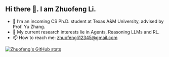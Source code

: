 ## Hi there 👋. I am Zhuofeng Li.

<!--
**Zhuofeng-Li/Zhuofeng-Li** is a ✨ _special_ ✨ repository because its `README.md` (this file) appears on your GitHub profile.

Here are some ideas to get you started:

- 🔭 I’m currently working on ...
- 🌱 I’m currently learning ...
- 👯 I’m looking to collaborate on ...
- 🤔 I’m looking for help with ...
- 💬 Ask me about ...
- 📫 How to reach me: ...
- 😄 Pronouns: ...
- ⚡ Fun fact: ...
-->

- 🔭 I’m an incoming CS Ph.D. student at Texas A&M University, advised by Prof. Yu Zhang.
- 🌱 My current research interests lie in Agents, Reasoning LLMs and RL.
- 📫 How to reach me: zhuofengli12345@gmail.com

[![Zhuofeng's GitHub stats](https://github-readme-stats.vercel.app/api?username=Zhuofeng-Li)]()
